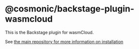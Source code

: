 # @cosmonic/backstage-plugin-wasmcloud

This is the Backstage plugin for wasmCloud.

See [the main repository for more information on installation](https://github.com/cosmonic-labs/wasmcloud-backstage/)
